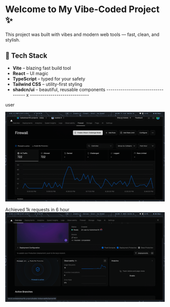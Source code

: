 # Welcome to My Vibe-Coded Project ✨

This project was built with vibes and modern web tools — fast, clean, and stylish.

## 🚀 Tech Stack



- **Vite** – blazing fast build tool  
- **React** – UI magic  
- **TypeScript** – typed for your safety  
- **Tailwind CSS** – utility-first styling  
- **shadcn/ui** – beautiful, reusable components
---------------------------------- x -----------------------------

user 



![Screenshot at 18:48:53](public/250602_18h48m53s_screenshot.png)

Achieved 1k requests in 6 hour
![Screenshot at 18:50:08](public/1kuser.png)
